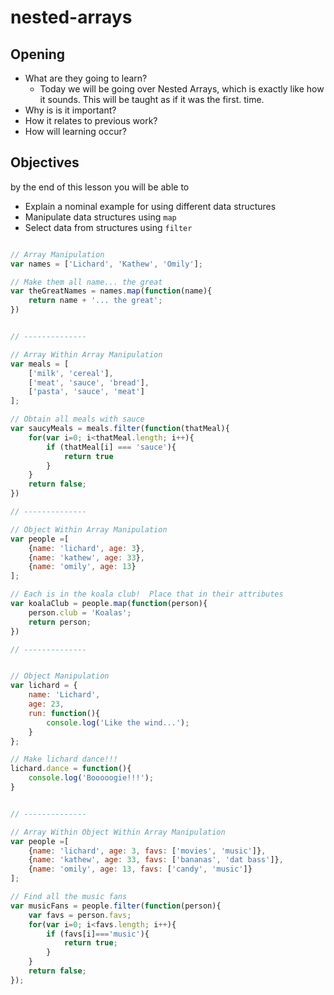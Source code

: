 # nested-arrays
## Opening
- What are they going to learn?
  - Today we will be going over Nested Arrays, which is exactly like how it sounds. This will be taught as if it was the first. time.
- Why is is it important?
- How it relates to previous work?
- How will learning occur?

## Objectives
by the end of this lesson you will be able to
- Explain a nominal example for using different data structures
- Manipulate data structures using `map`
- Select data from structures using `filter`


```javascript

// Array Manipulation
var names = ['Lichard', 'Kathew', 'Omily'];

// Make them all name... the great
var theGreatNames = names.map(function(name){
    return name + '... the great';
})


// --------------

// Array Within Array Manipulation
var meals = [
    ['milk', 'cereal'],
    ['meat', 'sauce', 'bread'],
    ['pasta', 'sauce', 'meat']
];

// Obtain all meals with sauce
var saucyMeals = meals.filter(function(thatMeal){
    for(var i=0; i<thatMeal.length; i++){
        if (thatMeal[i] === 'sauce'){
            return true
        }
    }
    return false;
})

// --------------

// Object Within Array Manipulation
var people =[
    {name: 'lichard', age: 3},
    {name: 'kathew', age: 33},
    {name: 'omily', age: 13}
];

// Each is in the koala club!  Place that in their attributes
var koalaClub = people.map(function(person){
    person.club = 'Koalas';
    return person;
})

// --------------


// Object Manipulation
var lichard = {
    name: 'Lichard',
    age: 23,
    run: function(){
        console.log('Like the wind...');
    }
};

// Make lichard dance!!!
lichard.dance = function(){
    console.log('Booooogie!!!');
}


// --------------

// Array Within Object Within Array Manipulation
var people =[
    {name: 'lichard', age: 3, favs: ['movies', 'music']},
    {name: 'kathew', age: 33, favs: ['bananas', 'dat bass']},
    {name: 'omily', age: 13, favs: ['candy', 'music']}
];

// Find all the music fans
var musicFans = people.filter(function(person){
    var favs = person.favs;
    for(var i=0; i<favs.length; i++){
        if (favs[i]==='music'){
            return true;
        }
    }
    return false;
});
```
